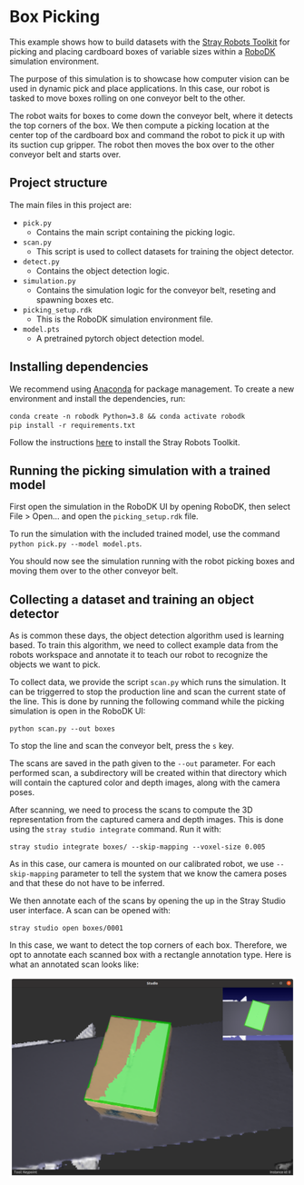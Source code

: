 
# Box Picking

This example shows how to build datasets with the [Stray Robots Toolkit](https://docs.strayrobots.io) for picking and placing cardboard boxes of variable sizes within a [RoboDK](https://robodk.com/) simulation environment.

The purpose of this simulation is to showcase how computer vision can be used in dynamic pick and place applications. In this case, our robot is tasked to move boxes rolling on one conveyor belt to the other.

The robot waits for boxes to come down the conveyor belt, where it detects the top corners of the box. We then compute a picking location at the center top of the cardboard box and command the robot to pick it up with its suction cup gripper. The robot then moves the box over to the other conveyor belt and starts over.

## Project structure

The main files in this project are:
- `pick.py`
  - Contains the main script containing the picking logic.
- `scan.py`
  - This script is used to collect datasets for training the object detector.
- `detect.py`
  - Contains the object detection logic.
- `simulation.py`
  - Contains the simulation logic for the conveyor belt, reseting and spawning boxes etc.
- `picking_setup.rdk`
  - This is the RoboDK simulation environment file.
- `model.pts`
  - A pretrained pytorch object detection model.

## Installing dependencies

We recommend using [Anaconda](https://docs.anaconda.com/anaconda/) for package management. To create a new environment and install the dependencies, run:
```
conda create -n robodk Python=3.8 && conda activate robodk
pip install -r requirements.txt
```

Follow the instructions [here](https://docs.strayrobots.io/toolkit/index.html) to install the Stray Robots Toolkit.

## Running the picking simulation with a trained model

First open the simulation in the RoboDK UI by opening RoboDK, then select File > Open... and open the `picking_setup.rdk` file.

To run the simulation with the included trained model, use the command `python pick.py --model model.pts`.

You should now see the simulation running with the robot picking boxes and moving them over to the other conveyor belt.

## Collecting a dataset and training an object detector

As is common these days, the object detection algorithm used is learning based. To train this algorithm, we need to collect example data from the robots workspace and annotate it to teach our robot to recognize the objects we want to pick.

To collect data, we provide the script `scan.py` which runs the simulation. It can be triggerred to stop the production line and scan the current state of the line. This is done by running the following command while the picking simulation is open in the RoboDK UI:
```
python scan.py --out boxes
```

To stop the line and scan the conveyor belt, press the `s` key.

The scans are saved in the path given to the `--out` parameter. For each performed scan, a subdirectory will be created within that directory which will contain the captured color and depth images, along with the camera poses.

After scanning, we need to process the scans to compute the 3D representation from the captured camera and depth images. This is done using the `stray studio integrate` command. Run it with:
```
stray studio integrate boxes/ --skip-mapping --voxel-size 0.005
```

As in this case, our camera is mounted on our calibrated robot, we use `--skip-mapping` parameter to tell the system that we know the camera poses and that these do not have to be inferred.

We then annotate each of the scans by opening the up in the Stray Studio user interface. A scan can be opened with:
```
stray studio open boxes/0001
```

In this case, we want to detect the top corners of each box. Therefore, we opt to annotate each scanned box with a rectangle annotation type. Here is what an annotated scan looks like:

![Annotated cardboard box in Stray Studio](images/annotation.png)


